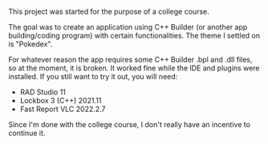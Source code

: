 This project was started for the purpose of a college course.

The goal was to create an application using C++ Builder (or another app building/coding program) with certain functionalities. The theme I settled on is "Pokedex".

For whatever reason the app requires some C++ Builder .bpl and .dll files, so at the moment, it is broken.
It worked fine while the IDE and plugins were installed. If you still want to try it out, you will need:
- RAD Studio 11
- Lockbox 3 (C++) 2021.11
- Fast Report VLC 2022.2.7

Since I'm done with the college course, I don't really have an incentive to continue it.
